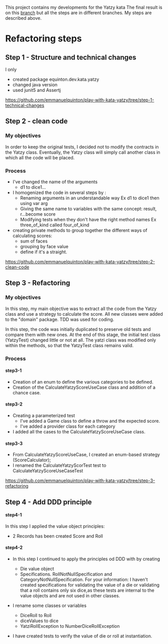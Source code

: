 
This project contains my developments for the Yatzy kata
The final result is on this [branch](https://github.com/emmanuelquinton/play-with-kata-yatzy) but all the steps are in different branches.
My steps are described above.

# Refactoring steps

## Step 1 -  Structure and technical changes
I only
* created package equinton.dev.kata.yatzy
* changed java version
* used junit5 and Assertj

https://github.com/emmanuelquinton/play-with-kata-yatzy/tree/step-1-technical-changes
## Step 2 - clean code

### My objectives
In order to keep the original tests, I decided not to modify the contracts in the Yatzy class.
Eventually, the Yatzy class will simply call another class in which all the code will be placed.

### Process

- I've changed the name of the arguments
    - d1 to dice1...
- I homogenized the code in several steps by :
    - Renaming arguments in an understandable way Ex d1 to dice1 then using var arg
    - Giving the same name to variables with the same concept: result, r...become score
    - Modifying tests when they don't have the right method names Ex three_of_kind called four_of_kind
- creating private methods to group together the different ways of calculating scores:
    - sum of faces
    - grouping by face value
    - define if it's a straight.


https://github.com/emmanuelquinton/play-with-kata-yatzy/tree/step-2-clean-code

## Step 3 - Refactoring

### My objectives
In this step, my main objective was to extract all the code from the Yatzy class and use a strategy to calculate the score.
All new classes were added to the "domain" package.
TDD was used for coding.

In this step, the code was initially duplicated to preserve old tests and compare them with new ones.
At the end of this stage, the initial test class (YatzyTest) changed little or not at all.
The yatzi class was modified only within the methods, so that the YatzyTest class remains valid.


### Process
#### step3-1
- Creation of an enum to define the various categories to be defined.
- Creation of the CalculateYatzyScoreUseCase class and addition of a chance case.

#### step3-2
- Creating a parameterized test
    - I've added a Game class to define a throw and the expected score.
    - I've added a provider class for each category
- I added all the cases to the CalculateYatzyScoreUseCase class.

#### step3-3
- From CalculateYatzyScoreUseCase, I created an enum-based strategy (ScoreCalculator);
- I renamed the CalculateYatzyScorTest test to CalculateYatzyScoreUseCaseTest

https://github.com/emmanuelquinton/play-with-kata-yatzy/tree/step-3-refactoring


## Step 4 - Add DDD principle
#### step4-1
In this step I applied the  value object  principles:
-  2 Records has been created Score and Roll

#### step4-2
- In this step I continued to apply the principles od DDD with by creating
  - Die value object 
  - Specifications. RollNotNullSpecification and CategoryNotNullSpecification. 
  For your information: I haven't created specifications for validating the value of a die or validating that a roll contains only six dice,as these tests are internal to the value objects and are not used in other classes. 

- I rename some classes or variables
  - DiceRoll to Roll
  - diceValues to dice
  - YatziRollException to NumberDiceRollException

- I have created tests to verify the value of die or roll at instantiation.